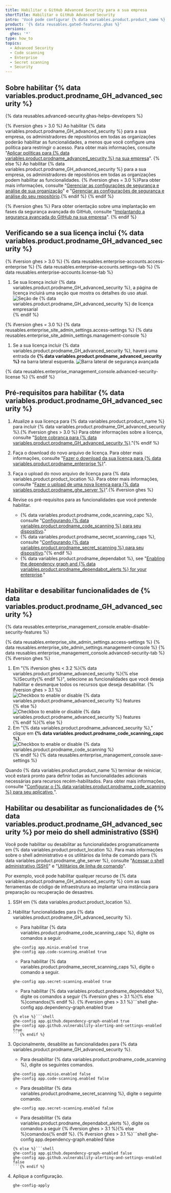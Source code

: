 ```yaml
---
title: Habilitar o GitHub Advanced Security para a sua empresa
shortTitle: Habilitar o GitHub Advanced Security
intro: 'Você pode configurar {% data variables.product.product_name %} para incluir {% data variables.product.prodname_GH_advanced_security %}. Isso fornece funcionalidades extras que ajudam os usuários a encontrar e corrigir problemas de segurança no seu código.'
product: '{% data reusables.gated-features.ghas %}'
versions:
  ghes: '*'
type: how_to
topics:
  - Advanced Security
  - Code scanning
  - Enterprise
  - Secret scanning
  - Security
---
```


## Sobre habilitar {% data variables.product.prodname_GH_advanced_security %}

{% data reusables.advanced-security.ghas-helps-developers %}

{% ifversion ghes > 3.0 %}
Ao habilitar {% data variables.product.prodname_GH_advanced_security %} para a sua empresa, os administradores de repositórios em todas as organizações poderão habilitar as funcionalidades, a menos que você configure uma política para restringir o acesso. Para obter mais informações, consulte "[Aplicar políticas para {% data variables.product.prodname_advanced_security %} na sua empresa](/admin/policies/enforcing-policies-for-advanced-security-in-your-enterprise)".
{% else %}
Ao habilitar {% data variables.product.prodname_GH_advanced_security %} para a sua empresa, os administradores de repositórios em todas as organizações podem habilitar as funcionalidades. {% ifversion ghes = 3.0 %}Para obter mais informações, consulte "[Gerenciar as configurações de segurança e análise de sua organização](/organizations/keeping-your-organization-secure/managing-security-and-analysis-settings-for-your-organization)" e "[Gerenciar as configurações de segurança e análise do seu repositório](/github/administering-a-repository/managing-security-and-analysis-settings-for-your-repository).{% endif %}
{% endif %}

{% ifversion ghes %}
Para obter orientação sobre uma implantação em fases da segurança avançada do GitHub, consulte "[Implantando a segurança avançada do GitHub na sua empresa](/admin/advanced-security/deploying-github-advanced-security-in-your-enterprise)".
{% endif %}

## Verificando se a sua licença inclui {% data variables.product.prodname_GH_advanced_security %}

{% ifversion ghes > 3.0 %}
{% data reusables.enterprise-accounts.access-enterprise %}
{% data reusables.enterprise-accounts.settings-tab %}
{% data reusables.enterprise-accounts.license-tab %}
1. Se sua licença incluir {% data variables.product.prodname_GH_advanced_security %}, a página de licença incluirá uma seção que mostra os detalhes do uso atual. ![Seção de {% data variables.product.prodname_GH_advanced_security %} de licença empresarial](/assets/images/help/billing/ghas-orgs-list-enterprise-ghes.png)
{% endif %}

{% ifversion ghes = 3.0 %}
{% data reusables.enterprise_site_admin_settings.access-settings %}
{% data reusables.enterprise_site_admin_settings.management-console %}
1. Se a sua licença incluir {% data variables.product.prodname_GH_advanced_security %}, haverá uma entrada de **{% data variables.product.prodname_advanced_security %}** na barra lateral esquerda. ![Barra lateral de segurança avançada](/assets/images/enterprise/management-console/sidebar-advanced-security.png)

{% data reusables.enterprise_management_console.advanced-security-license %}
{% endif %}

## Pré-requisitos para habilitar {% data variables.product.prodname_GH_advanced_security %}

1. Atualize a sua licença para {% data variables.product.product_name %} para incluir {% data variables.product.prodname_GH_advanced_security %}.{% ifversion ghes > 3.0 %} Para obter informações sobre a licença, consulte "[Sobre cobrança para {% data variables.product.prodname_GH_advanced_security %}](/billing/managing-billing-for-github-advanced-security/about-billing-for-github-advanced-security)."{% endif %}
2. Faça o download do novo arquivo de licença. Para obter mais informações, consulte "[Fazer o download da sua licença para {% data variables.product.prodname_enterprise %}](/billing/managing-your-license-for-github-enterprise/downloading-your-license-for-github-enterprise)".
3. Faça o upload do novo arquivo de licença para {% data variables.product.product_location %}. Para obter mais informações, consulte "[Fazer o upload de uma nova licença para {% data variables.product.prodname_ghe_server %}](/billing/managing-your-license-for-github-enterprise/uploading-a-new-license-to-github-enterprise-server)".{% ifversion ghes %}
4. Revise os pré-requisitos para as funcionalidades que você pretende habilitar.

    - {% data variables.product.prodname_code_scanning_capc %}, consulte "[Configurando {% data variables.product.prodname_code_scanning %} para seu dispositivo](/admin/advanced-security/configuring-code-scanning-for-your-appliance#prerequisites-for-code-scanning)."
    - {% data variables.product.prodname_secret_scanning_caps %}, consulte "[Configurando {% data variables.product.prodname_secret_scanning %} para seu dispositivo](/admin/advanced-security/configuring-secret-scanning-for-your-appliance#prerequisites-for-secret-scanning)."{% endif %}
    - {% data variables.product.prodname_dependabot %}, see "[Enabling the dependency graph and {% data variables.product.prodname_dependabot_alerts %} for your enterprise](/admin/configuration/configuring-github-connect/enabling-the-dependency-graph-and-dependabot-alerts-for-your-enterprise)."

## Habilitar e desabilitar funcionalidades de {% data variables.product.prodname_GH_advanced_security %}

{% data reusables.enterprise_management_console.enable-disable-security-features %}

{% data reusables.enterprise_site_admin_settings.access-settings %}
{% data reusables.enterprise_site_admin_settings.management-console %}
{% data reusables.enterprise_management_console.advanced-security-tab %}{% ifversion ghes %}
1. Em "{% ifversion ghes < 3.2 %}{% data variables.product.prodname_advanced_security %}{% else %}Security{% endif %}", selecione as funcionalidades que você deseja habilitar e desmarque todos os recursos que deseja desabilitar.
{% ifversion ghes > 3.1 %}![Checkbox to enable or disable {% data variables.product.prodname_advanced_security %} features](/assets/images/enterprise/3.2/management-console/enable-security-checkboxes.png){% else %}![Checkbox to enable or disable {% data variables.product.prodname_advanced_security %} features](/assets/images/enterprise/management-console/enable-advanced-security-checkboxes.png){% endif %}{% else %}
1. Em "{% data variables.product.prodname_advanced_security %}," clique em **{% data variables.product.prodname_code_scanning_capc %}**. ![Checkbox to enable or disable {% data variables.product.prodname_code_scanning %}](/assets/images/enterprise/management-console/enable-code-scanning-checkbox.png){% endif %}
{% data reusables.enterprise_management_console.save-settings %}

Quando {% data variables.product.product_name %} terminar de reiniciar, você estará pronto para definir todas as funcionalidades adicionais necessárias para recursos recém-habilitados. Para obter mais informações, consulte "[Configurar o {% data variables.product.prodname_code_scanning %} para seu aplicativo ](/admin/advanced-security/configuring-code-scanning-for-your-appliance)".

## Habilitar ou desabilitar as funcionalidades de {% data variables.product.prodname_GH_advanced_security %} por meio do shell administrativo (SSH)

Você pode habilitar ou desabilitar as funcionalidades programaticamente em {% data variables.product.product_location %}. Para mais informações sobre o shell administrativo e os utilitários da linha de comando para {% data variables.product.prodname_ghe_server %}, consulte "[Acessar o shell administrativo (SSH)](/admin/configuration/accessing-the-administrative-shell-ssh)" e "[Utilitários de linha de comando](/admin/configuration/command-line-utilities#ghe-config)".

Por exemplo, você pode habilitar qualquer recurso de {% data variables.product.prodname_GH_advanced_security %} com as suas ferramentas de código de infraestrutura ao implantar uma instância para preparação ou recuperação de desastres.

1. SSH em {% data variables.product.product_location %}.
1. Habilitar funcionalidades para {% data variables.product.prodname_GH_advanced_security %}.

    - Para habilitar {% data variables.product.prodname_code_scanning_capc %}, digite os comandos a seguir.
    ```shell
    ghe-config app.minio.enabled true
    ghe-config app.code-scanning.enabled true
    ```
    - Para habilitar {% data variables.product.prodname_secret_scanning_caps %}, digite o comando a seguir.
    ```shell
    ghe-config app.secret-scanning.enabled true
    ```
    - Para habilitar {% data variables.product.prodname_dependabot %}, digite os comandos a seguir {% ifversion ghes > 3.1 %}{% else %}comandos{% endif %}.
    {% ifversion ghes > 3.1 %}```shell
    ghe-config app.dependency-graph.enabled true
    ```
    {% else %}```shell
    ghe-config app.github.dependency-graph-enabled true
    ghe-config app.github.vulnerability-alerting-and-settings-enabled true
    ```{% endif %}
2. Opcionalmente, desabilite as funcionalidades para {% data variables.product.prodname_GH_advanced_security %}.

    - Para desabilitar {% data variables.product.prodname_code_scanning %}, digite os seguintes comandos.
    ```shell
    ghe-config app.minio.enabled false
    ghe-config app.code-scanning.enabled false
    ```
    - Para desabilitar {% data variables.product.prodname_secret_scanning %}, digite o seguinte comando.
    ```shell
    ghe-config app.secret-scanning.enabled false
    ```
    - Para desabilitar {% data variables.product.prodname_dependabot_alerts %}, digite os comandos a seguir {% ifversion ghes > 3.1 %}{% else %}comandos{% endif %}.
    {% ifversion ghes > 3.1 %}```shell
    ghe-config app.dependency-graph.enabled false
    ```
    {% else %}```shell
    ghe-config app.github.dependency-graph-enabled false
    ghe-config app.github.vulnerability-alerting-and-settings-enabled false
    ```{% endif %}
3. Aplique a configuração.
    ```shell
    ghe-config-apply
    ```
